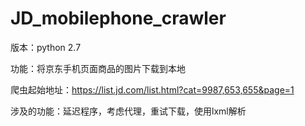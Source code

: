 # JD_mobilephone_crawler
版本：python 2.7

功能：将京东手机页面商品的图片下载到本地

爬虫起始地址：https://list.jd.com/list.html?cat=9987,653,655&page=1

涉及的功能：延迟程序，考虑代理，重试下载，使用lxml解析
